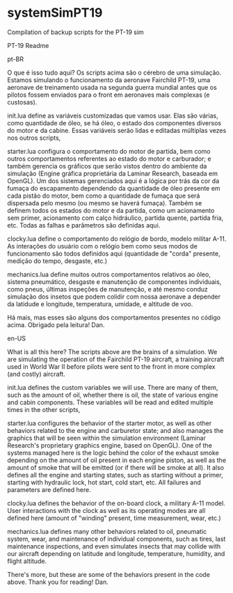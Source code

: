 # systemSimPT19
Compilation of backup scripts for the PT-19 sim

PT-19 Readme

pt-BR

O que é isso tudo aqui?
Os scripts acima são o cérebro de uma simulação. 
Estamos simulando o funcionamento da aeronave Fairchild PT-19, uma aeronave de treinamento usada na segunda guerra mundial antes que os pilotos fossem enviados para o front em aeronaves mais complexas (e custosas).

init.lua define as variáveis customizadas que vamos usar. Elas são várias, como quantidade de óleo, se há óleo, o estado dos componentes diversos do motor e da cabine. 
Essas variáveis serão lidas e editadas múltiplas vezes nos outros scripts,

starter.lua configura o comportamento do motor de partida, bem como outros comportamentos referentes ao estado do motor e carburador;
e também gerencia os gráficos que serão vistos dentro do ambiente da simulação (Engine gráfica proprietária da Laminar Research, baseada em OpenGL). Um dos sistemas gerenciados aqui é a lógica por trás da cor da fumaça do escapamento dependendo
da quantidade de óleo presente em cada pistão do motor, bem como a quantidade de fumaça que será dispersada pelo mesmo (ou mesmo se haverá fumaça). Também se definem todos os estados do motor e da partida, como um acionamento sem primer, acionamento com 
calço hidráulico, partida quente, partida fria, etc. Todas as falhas e parâmetros são definidas aqui.

clocky.lua define o comportamento do relógio de bordo, modelo militar A-11. As interações do usuário com o relógio bem como seus modos de funcionamento são todos definidos aqui (quantidade de "corda" presente, medição do tempo, desgaste, etc.)

mechanics.lua define muitos outros comportamentos relativos ao óleo, sistema pneumático, desgaste e manutenção de componentes individuais, como pneus, últimas inspeções de manutenção, e até mesmo conduz simulação dos insetos que podem colidir com nossa aeronave
a depender da latidude e longitude, temperatura, umidade, e altitude de voo.

Há mais, mas esses são alguns dos comportamentos presentes no código acima.
Obrigado pela leitura!
Dan.

en-US

What is all this here?
The scripts above are the brains of a simulation.
We are simulating the operation of the Fairchild PT-19 aircraft, a training aircraft used in World War II before pilots were sent to the front in more complex (and costly) aircraft.

init.lua defines the custom variables we will use. There are many of them, such as the amount of oil, whether there is oil, the state of various engine and cabin components.
These variables will be read and edited multiple times in the other scripts,

starter.lua configures the behavior of the starter motor, as well as other behaviors related to the engine and carburetor state;
and also manages the graphics that will be seen within the simulation environment (Laminar Research's proprietary graphics engine, based on OpenGL). One of the systems managed here is the logic behind the color of the exhaust smoke depending
on the amount of oil present in each engine piston, as well as the amount of smoke that will be emitted (or if there will be smoke at all). It also defines all the engine and starting states, such as starting without a primer, starting with
hydraulic lock, hot start, cold start, etc. All failures and parameters are defined here.

clocky.lua defines the behavior of the on-board clock, a military A-11 model. User interactions with the clock as well as its operating modes are all defined here (amount of "winding" present, time measurement, wear, etc.)

mechanics.lua defines many other behaviors related to oil, pneumatic system, wear, and maintenance of individual components, such as tires, last maintenance inspections, and even simulates insects that may collide with our aircraft
depending on latitude and longitude, temperature, humidity, and flight altitude.

There's more, but these are some of the behaviors present in the code above.
Thank you for reading!
Dan.


